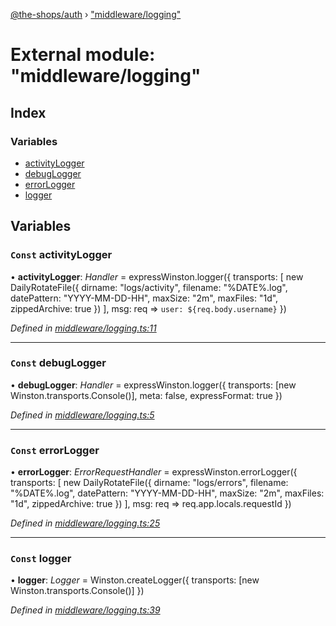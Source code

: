 [@the-shops/auth](../globals.md) › ["middleware/logging"](_middleware_logging_.md)

# External module: "middleware/logging"

## Index

### Variables

* [activityLogger](_middleware_logging_.md#const-activitylogger)
* [debugLogger](_middleware_logging_.md#const-debuglogger)
* [errorLogger](_middleware_logging_.md#const-errorlogger)
* [logger](_middleware_logging_.md#const-logger)

## Variables

### `Const` activityLogger

• **activityLogger**: *Handler* =  expressWinston.logger({
	transports: [
		new DailyRotateFile({
			dirname: "logs/activity",
			filename: "%DATE%.log",
			datePattern: "YYYY-MM-DD-HH",
			maxSize: "2m",
			maxFiles: "1d",
			zippedArchive: true
		})
	],
	msg: req => `user: ${req.body.username}`
})

*Defined in [middleware/logging.ts:11](https://github.com/brians-open-source-stuff/the-shops/blob/436f272/auth/src/middleware/logging.ts#L11)*

___

### `Const` debugLogger

• **debugLogger**: *Handler* =  expressWinston.logger({
	transports: [new Winston.transports.Console()],
	meta: false,
	expressFormat: true
})

*Defined in [middleware/logging.ts:5](https://github.com/brians-open-source-stuff/the-shops/blob/436f272/auth/src/middleware/logging.ts#L5)*

___

### `Const` errorLogger

• **errorLogger**: *ErrorRequestHandler* =  expressWinston.errorLogger({
	transports: [
		new DailyRotateFile({
			dirname: "logs/errors",
			filename: "%DATE%.log",
			datePattern: "YYYY-MM-DD-HH",
			maxSize: "2m",
			maxFiles: "1d",
			zippedArchive: true
		})
	],
	msg: req => req.app.locals.requestId
})

*Defined in [middleware/logging.ts:25](https://github.com/brians-open-source-stuff/the-shops/blob/436f272/auth/src/middleware/logging.ts#L25)*

___

### `Const` logger

• **logger**: *Logger* =  Winston.createLogger({
	transports: [new Winston.transports.Console()]
})

*Defined in [middleware/logging.ts:39](https://github.com/brians-open-source-stuff/the-shops/blob/436f272/auth/src/middleware/logging.ts#L39)*
